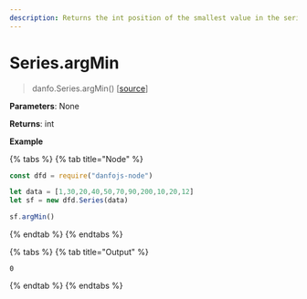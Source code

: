 ```yaml
---
description: Returns the int position of the smallest value in the series
---
```


# Series.argMin

> danfo.Series.argMin() \[[source](https://github.com/opensource9ja/danfojs/blob/master/danfojs/src/core/series.js#L987)]

**Parameters**: None

**Returns**: int

**Example**

{% tabs %}
{% tab title="Node" %}
```javascript
const dfd = require("danfojs-node")

let data = [1,30,20,40,50,70,90,200,10,20,12]
let sf = new dfd.Series(data)

sf.argMin()
```
{% endtab %}
{% endtabs %}

{% tabs %}
{% tab title="Output" %}
```
0
```
{% endtab %}
{% endtabs %}
